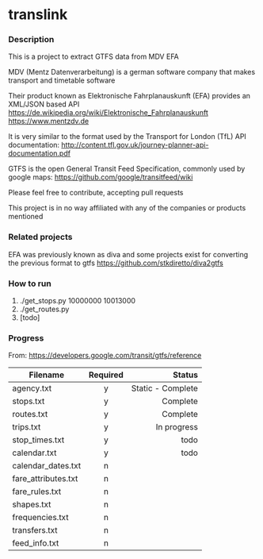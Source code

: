 # translink


### Description

This is a project to extract GTFS data from MDV EFA

MDV (Mentz Datenverarbeitung) is a german software company that makes transport and timetable software

Their product known as Elektronische Fahrplanauskunft (EFA) provides an XML/JSON based API
https://de.wikipedia.org/wiki/Elektronische_Fahrplanauskunft
https://www.mentzdv.de

It is very similar to the format used by the Transport for London (TfL) API documentation: 
http://content.tfl.gov.uk/journey-planner-api-documentation.pdf

GTFS is the open General Transit Feed Specification, commonly used by google maps: 
https://github.com/google/transitfeed/wiki

Please feel free to contribute, accepting pull requests

This project is in no way affiliated with any of the companies or products mentioned

### Related projects

EFA was previously known as diva and some projects exist for converting the previous format to gtfs
https://github.com/stkdiretto/diva2gtfs

### How to run

1. ./get_stops.py 10000000 10013000
2. ./get_routes.py
3. [todo]


### Progress

From: https://developers.google.com/transit/gtfs/reference

| Filename        | Required          | Status          |
| --------------- |:-----------------:| ---------------:|
| agency.txt | y | Static - Complete |
| stops.txt | y | Complete |
| routes.txt | y | Complete |
| trips.txt | y | In progress |
| stop_times.txt | y | todo |
| calendar.txt | y | todo |
| calendar_dates.txt | n |  |
| fare_attributes.txt | n |  |
| fare_rules.txt | n |  |
| shapes.txt | n |  |
| frequencies.txt | n |  |
| transfers.txt | n |  |
| feed_info.txt | n |  |
